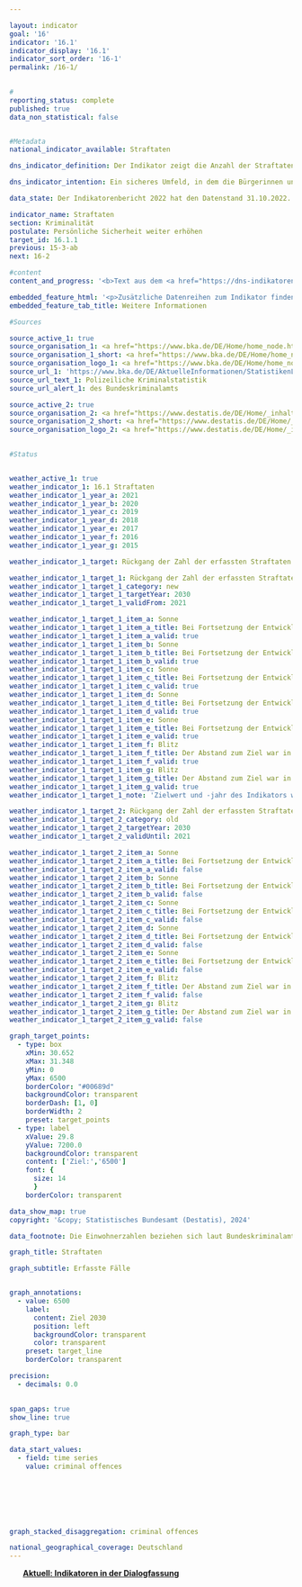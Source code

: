 ```yaml
---

layout: indicator        
goal: '16'        
indicator: '16.1'        
indicator_display: '16.1'        
indicator_sort_order: '16-1'        
permalink: /16-1/        
        

#
reporting_status: complete        
published: true        
data_non_statistical: false        


#Metadata        
national_indicator_available: Straftaten        

dns_indicator_definition: Der Indikator zeigt die Anzahl der Straftaten, die der Polizei angezeigt werden, je 100&nbsp;000&nbsp;Einwohnerinnen und Einwohner.        

dns_indicator_intention: Ein sicheres Umfeld, in dem die Bürgerinnen und Bürger ohne Angst vor Willkür und Kriminalität leben können, ist eine wesentliche Voraussetzung für eine nachhaltige Entwicklung. Deshalb soll die Anzahl der erfassten Straftaten je 100&nbsp;000&nbsp;Einwohnerinnen und Einwohner bis zum Jahr 2030&nbsp;unter 6&nbsp;500&nbsp;sinken.        

data_state: Der Indikatorenbericht 2022 hat den Datenstand 31.10.2022. Die Daten auf dieser Plattform werden regelmäßig aktualisiert, sodass online aktuellere Daten verfügbar sein können als im <a href="https://dns-indikatoren.de/assets/Publikationen/Indikatorenberichte/2022.pdf">Indikatorenbericht 2022</a> veröffentlicht.        

indicator_name: Straftaten        
section: Kriminalität        
postulate: Persönliche Sicherheit weiter erhöhen        
target_id: 16.1.1        
previous: 15-3-ab        
next: 16-2        

#content         
content_and_progress: '<b>Text aus dem <a href="https://dns-indikatoren.de/assets/Publikationen/Indikatorenberichte/2022.pdf">Indikatorenbericht 2022&nbsp;</a></b><br><br>Der Indikator beinhaltet alle in der Polizeilichen Kriminalstatistik (<abbr title="Polizeiliche Kriminalstatistik" tabindex="0">PKS</abbr>) erfassten Straftaten. Dies sind bei der Polizei angezeigte und durch sie endbearbeitete Straftaten, solange es sich nicht um Staatsschutz-, Verkehrsdelikte oder Ordnungswidrigkeiten handelt.<br><br>Straftaten, die außerhalb der Bundesrepublik Deutschland begangen wurden, sind ebenso wenig enthalten wie Delikte, die nicht zum Aufgabenbereich der Polizei gehören (zum Beispiel Finanz- und Steuerdelikte) <abbr title="beziehungsweise" tabindex="0">bzw.</abbr> unmittelbar bei der Staatsanwaltschaft angezeigt und ausschließlich von ihr bearbeitet werden (zum Beispiel Delikte im Zusammenhang mit einer Falschaussage vor Gericht).<br><br>Die <abbr title="Polizeiliche Kriminalstatistik" tabindex="0">PKS</abbr>-Veröffentlichungen werden jährlich auf der Basis von Daten der Landeskriminalämter und des Bundeskriminalamts (<abbr title="Bundeskriminalamt" tabindex="0">BKA</abbr>) erstellt. Um Zeitvergleiche ab 1993&nbsp;zu ermöglichen, werden zur Berechnung des Indikators für die gesamte Zeitreihe die (zurückgerechneten) Bevölkerungszahlen auf Grundlage des Zensus 2011&nbsp;verwendet. Allerdings ergeben sich dadurch Differenzen zu den veröffentlichten Daten der <abbr title="Polizeiliche Kriminalstatistik" tabindex="0">PKS</abbr> vor 2013.<br><br>Veränderungen in der <abbr title="Polizeiliche Kriminalstatistik" tabindex="0">PKS</abbr> lassen nicht immer auf tatsächliche Veränderungen schließen, denn die Statistik erfasst nur das sogenannte Hellfeld&nbsp;–&nbsp;also die der Polizei offiziell bekannt gewordene Kriminalität. Aufgrund fehlender statistischer Daten kann das sogenannte Dunkelfeld&nbsp;–&nbsp;die der Polizei offiziell nicht bekannt gewordene Kriminalität&nbsp;–&nbsp;in der <abbr title="Polizeiliche Kriminalstatistik" tabindex="0">PKS</abbr> nicht abgebildet werden. Die Anzeigequote von Straftaten wurde jedoch im Rahmen der Deutschen Viktimisierungssurveys in den Jahren 2012&nbsp;und 2017&nbsp;untersucht. Dabei lässt sich für die in der Befragung untersuchten Straftaten keine statistisch signifikante Veränderung des Anteils der angezeigten Straftaten zwischen den Jahren 2012&nbsp;und 2017&nbsp;feststellen.<br><br>Im Jahr 2021&nbsp;lag die Anzahl der Straftaten bei 6&nbsp;070&nbsp;je 100&nbsp;000&nbsp;Einwohnerinnen und Einwohner. Der Zielwert für das Jahr 2030&nbsp;von unter 6&nbsp;500&nbsp;Straftaten ist damit bereits zum zweiten Mal in Folge vorzeitig unterschritten worden. Zwischen 1993&nbsp;und 2021&nbsp;sank der Indikator um 27,3&nbsp;%. Dabei handelte es sich jedoch nicht um eine kontinuierliche Entwicklung. So kam es beispielsweise von 2000&nbsp;bis 2004&nbsp;zu einem Anstieg, dem ein leichter Rückgang bis 2010&nbsp;folgte. Die große Zahl der Menschen, die ab dem Jahr 2015&nbsp;als Flüchtlinge und Schutzsuchende nach Deutschland gekommen sind, spiegelt sich auch in der <abbr title="Polizeiliche Kriminalstatistik" tabindex="0">PKS</abbr> wider. So sind im Jahr 2016&nbsp;ausländerrechtliche Verstöße (zum Beispiel illegale Einreise) im Vergleich zu 2014&nbsp;um 211,8&nbsp;% angestiegen. Bereits 2018&nbsp;lag dieser Wert wieder auf dem Niveau von 2014, ist seitdem nahezu konstant geblieben und machte 2021&nbsp;nur noch 2,9&nbsp;% aller Straftaten aus. Die Gesamtzahl der polizeilich registrierten Straftaten lag 2021&nbsp;bei insgesamt 5,0&nbsp;Millionen und damit niedriger als in den Vorjahren.<br><br>Von allen in der <abbr title="Polizeiliche Kriminalstatistik" tabindex="0">PKS</abbr> 2021&nbsp;abgebildeten Straftaten entfielen 1,1&nbsp;% auf den Bereich Wohnungseinbruchsdiebstahl, 2,4&nbsp;% auf gefährliche und schwere Körperverletzung und 15,7&nbsp;% auf Betrug. Zwischen 2016&nbsp;und 2021&nbsp;gingen die Wohnungseinbruchsdiebstähle um 64,1&nbsp;%, die Fälle von gefährlicher und schwerer Körperverletzung um 12,6&nbsp;% und die Betrugsfälle um 11,7&nbsp;% zurück.<br><br>2021&nbsp;betrug die Aufklärungsquote aller polizeilich registrierten Delikte 58,7&nbsp;% und lag damit in etwa auf Vorjahresniveau. Dabei gibt es deutliche Unterschiede je nach Art der Straftat. So lag die Aufklärungsquote beim Wohnungseinbruchsdiebstahl nur bei 19,5&nbsp;%. Bei Betrugsdelikten wurden dagegen 63,3&nbsp;% und bei gefährlicher und schwerer Körperverletzung 83,9&nbsp;% aller angezeigten Straftaten aufgeklärt. Die vergleichsweise geringe Aufklärungsquote bei Wohnungseinbruchsdiebstahl hängt mit einer hohen Anzeigebereitschaft bei vergleichsweise selten vorliegenden konkreten Anhaltspunkten zur Täterschaft zusammen. Dies steht in deutlichem Gegensatz zur Situation bei Betrugs- und Körperverletzungsdelikten. Diese Straftaten weisen eine hohe Aufklärungsquote auf, weil der Polizei die Tatverdächtigen meist bereits bei der Anzeigenerstattung bekannt werden.'        

embedded_feature_html: '<p>Zusätzliche Datenreihen zum Indikator finden Sie <a href="https://dns-indikatoren.de/public/AddInfos/de/16_1.pdf" target="_blank" >hier</a>.</p><br><small>Hinweis: PDF-Dokumente können Sie sich (je nach Browsereinstellung) direkt in Ihrem Browser anzeigen lassen oder Sie laden das PDF-Dokument herunter und öffnen es mit einem PDF-Reader Ihrer Wahl. Eine Anleitung wie Sie für ausgewählte Browser die entsprechende Einstellung ändern können, finden Sie <a href="https://dns-indikatoren.de/guidance/">hier</a>.</small>'
embedded_feature_tab_title: Weitere Informationen        

#Sources        

source_active_1: true
source_organisation_1: <a href="https://www.bka.de/DE/Home/home_node.html" target="_blank" onclick="return confirm_alert('des Bundeskriminalamts', 'De')">Bundeskriminalamt</a>
source_organisation_1_short: <a href="https://www.bka.de/DE/Home/home_node.html" target="_blank" onclick="return confirm_alert('des Bundeskriminalamts', 'De')">Bundeskriminalamt</a>
source_organisation_logo_1: <a href="https://www.bka.de/DE/Home/home_node.html" target="_blank" onclick="return confirm_alert('des Bundeskriminalamts', 'De')"><img src="https://dns-indikatoren.de/public/OrgImgDe/bka.png" alt="Bundeskriminalamt" title=" Klicken Sie hier um zur Homepage der Organisation Bundeskriminalamt zu gelangen." style="height:60px; width:148px; border:transparent"/></a>
source_url_1: 'https://www.bka.de/DE/AktuelleInformationen/StatistikenLagebilder/PolizeilicheKriminalstatistik/pks_node.html'
source_url_text_1: Polizeiliche Kriminalstatistik
source_url_alert_1: des Bundeskriminalamts

source_active_2: true
source_organisation_2: <a href="https://www.destatis.de/DE/Home/_inhalt.html" target="_blank">Statistisches Bundesamt</a>
source_organisation_2_short: <a href="https://www.destatis.de/DE/Home/_inhalt.html" target="_blank">Statistisches Bundesamt</a>
source_organisation_logo_2: <a href="https://www.destatis.de/DE/Home/_inhalt.html" target="_blank"><img src="https://dns-indikatoren.de/public/OrgImgDe/destatis.png" alt="Statistisches Bundesamt" title=" Klicken Sie hier um zur Homepage der Organisation Statistisches Bundesamt zu gelangen." style="height:60px; width:148px; border:transparent"/></a>
        

#Status        


weather_active_1: true
weather_indicator_1: 16.1 Straftaten
weather_indicator_1_year_a: 2021
weather_indicator_1_year_b: 2020
weather_indicator_1_year_c: 2019
weather_indicator_1_year_d: 2018
weather_indicator_1_year_e: 2017
weather_indicator_1_year_f: 2016
weather_indicator_1_year_g: 2015

weather_indicator_1_target: Rückgang der Zahl der erfassten Straftaten je 100&nbsp;000&nbsp;Einwohner/ -innen auf unter 6&nbsp;500&nbsp;bis 2030

weather_indicator_1_target_1: Rückgang der Zahl der erfassten Straftaten je 100&nbsp;000&nbsp;Einwohner/-innen auf unter <b>6&nbsp;500</b> bis <b>2030</b>
weather_indicator_1_target_1_category: new
weather_indicator_1_target_1_targetYear: 2030
weather_indicator_1_target_1_validFrom: 2021

weather_indicator_1_target_1_item_a: Sonne
weather_indicator_1_target_1_item_a_title: Bei Fortsetzung der Entwicklung aus 2021 wäre der Zielwert erreicht oder um weniger als 5&nbsp;% der Differenz zwischen Zielwert und dem Wert aus 2021 verfehlt worden.
weather_indicator_1_target_1_item_a_valid: true
weather_indicator_1_target_1_item_b: Sonne
weather_indicator_1_target_1_item_b_title: Bei Fortsetzung der Entwicklung aus 2020 wäre der Zielwert erreicht oder um weniger als 5&nbsp;% der Differenz zwischen Zielwert und dem Wert aus 2020 verfehlt worden.
weather_indicator_1_target_1_item_b_valid: true
weather_indicator_1_target_1_item_c: Sonne
weather_indicator_1_target_1_item_c_title: Bei Fortsetzung der Entwicklung aus 2019 wäre der Zielwert erreicht oder um weniger als 5&nbsp;% der Differenz zwischen Zielwert und dem Wert aus 2019 verfehlt worden.
weather_indicator_1_target_1_item_c_valid: true
weather_indicator_1_target_1_item_d: Sonne
weather_indicator_1_target_1_item_d_title: Bei Fortsetzung der Entwicklung aus 2018 wäre der Zielwert erreicht oder um weniger als 5&nbsp;% der Differenz zwischen Zielwert und dem Wert aus 2018 verfehlt worden.
weather_indicator_1_target_1_item_d_valid: true
weather_indicator_1_target_1_item_e: Sonne
weather_indicator_1_target_1_item_e_title: Bei Fortsetzung der Entwicklung aus 2017 wäre der Zielwert erreicht oder um weniger als 5&nbsp;% der Differenz zwischen Zielwert und dem Wert aus 2017 verfehlt worden.
weather_indicator_1_target_1_item_e_valid: true
weather_indicator_1_target_1_item_f: Blitz
weather_indicator_1_target_1_item_f_title: Der Abstand zum Ziel war in 2016 konstant hoch oder hat sich vergrößert. Der Indikator entwickelte sich also nicht in die gewünschte Richtung.
weather_indicator_1_target_1_item_f_valid: true
weather_indicator_1_target_1_item_g: Blitz
weather_indicator_1_target_1_item_g_title: Der Abstand zum Ziel war in 2015 konstant hoch oder hat sich vergrößert. Der Indikator entwickelte sich also nicht in die gewünschte Richtung.
weather_indicator_1_target_1_item_g_valid: true
weather_indicator_1_target_1_note: 'Zielwert und -jahr des Indikators wurden im Rahmen der <a href="https:///www.bundesregierung.de/resource/blob/975274/1873516/6c607bb5f16993ef18440d9e0dae55cb/2021-03-10-dns-2021-finale-langfassung-barrierefrei-data.pdf?download=1"> Weiterentwicklung der Deutschen Nachhaltigkeitsstrategie 2021</a> angepasst. Seit Inkrafttreten dieses Beschlusses gilt für den Indikator das geänderte Ziel (6&nbsp;500&nbsp;bis 2030).'

weather_indicator_1_target_2: Rückgang der Zahl der erfassten Straftaten je 100&nbsp;000&nbsp;Einwohner/-innen auf unter <b>7&nbsp;000</b> bis <b>2030</b>
weather_indicator_1_target_2_category: old
weather_indicator_1_target_2_targetYear: 2030
weather_indicator_1_target_2_validUntil: 2021

weather_indicator_1_target_2_item_a: Sonne
weather_indicator_1_target_2_item_a_title: Bei Fortsetzung der Entwicklung aus 2021 wäre der Zielwert erreicht oder um weniger als 5&nbsp;% der Differenz zwischen Zielwert und dem Wert aus 2021 verfehlt worden.
weather_indicator_1_target_2_item_a_valid: false
weather_indicator_1_target_2_item_b: Sonne
weather_indicator_1_target_2_item_b_title: Bei Fortsetzung der Entwicklung aus 2020 wäre der Zielwert erreicht oder um weniger als 5&nbsp;% der Differenz zwischen Zielwert und dem Wert aus 2020 verfehlt worden.
weather_indicator_1_target_2_item_b_valid: false
weather_indicator_1_target_2_item_c: Sonne
weather_indicator_1_target_2_item_c_title: Bei Fortsetzung der Entwicklung aus 2019 wäre der Zielwert erreicht oder um weniger als 5&nbsp;% der Differenz zwischen Zielwert und dem Wert aus 2019 verfehlt worden.
weather_indicator_1_target_2_item_c_valid: false
weather_indicator_1_target_2_item_d: Sonne
weather_indicator_1_target_2_item_d_title: Bei Fortsetzung der Entwicklung aus 2018 wäre der Zielwert erreicht oder um weniger als 5&nbsp;% der Differenz zwischen Zielwert und dem Wert aus 2018 verfehlt worden.
weather_indicator_1_target_2_item_d_valid: false
weather_indicator_1_target_2_item_e: Sonne
weather_indicator_1_target_2_item_e_title: Bei Fortsetzung der Entwicklung aus 2017 wäre der Zielwert erreicht oder um weniger als 5&nbsp;% der Differenz zwischen Zielwert und dem Wert aus 2017 verfehlt worden.
weather_indicator_1_target_2_item_e_valid: false
weather_indicator_1_target_2_item_f: Blitz
weather_indicator_1_target_2_item_f_title: Der Abstand zum Ziel war in 2016 konstant hoch oder hat sich vergrößert. Der Indikator entwickelte sich also nicht in die gewünschte Richtung.
weather_indicator_1_target_2_item_f_valid: false
weather_indicator_1_target_2_item_g: Blitz
weather_indicator_1_target_2_item_g_title: Der Abstand zum Ziel war in 2015 konstant hoch oder hat sich vergrößert. Der Indikator entwickelte sich also nicht in die gewünschte Richtung.
weather_indicator_1_target_2_item_g_valid: false        

graph_target_points:
  - type: box
    xMin: 30.652
    xMax: 31.348
    yMin: 0
    yMax: 6500
    borderColor: "#00689d"
    backgroundColor: transparent
    borderDash: [1, 0]
    borderWidth: 2
    preset: target_points
  - type: label
    xValue: 29.8
    yValue: 7200.0
    backgroundColor: transparent
    content: ['Ziel:','6500']
    font: {
      size: 14
      }
    borderColor: transparent        

data_show_map: true        
copyright: '&copy; Statistisches Bundesamt (Destatis), 2024'        

data_footnote: Die Einwohnerzahlen beziehen sich laut Bundeskriminalamt auf das Vorjahr.        

graph_title: Straftaten        

graph_subtitle: Erfasste Fälle        


graph_annotations:
  - value: 6500
    label:
      content: Ziel 2030
      position: left
      backgroundColor: transparent
      color: transparent
    preset: target_line
    borderColor: transparent        

precision: 
  - decimals: 0.0
            

span_gaps: true        
show_line: true        

graph_type: bar        

data_start_values: 
  - field: time series
    value: criminal offences        

        

        

        

graph_stacked_disaggregation: criminal offences                

national_geographical_coverage: Deutschland                
---
```


<div class="row justify-content-around">
  <div class="col-sm-12 d-grid gap-2" style="padding-left: 24px; padding-right: 24px">
    <a class="btn btn-primary btn-block goal-16 navigation-btn text-nowrap" href="https://dns-indikatoren-dialogfassung.github.io/16-1/" role="Button"><b>Aktuell: Indikatoren in der Dialogfassung</b></a>
  </div>
</div>